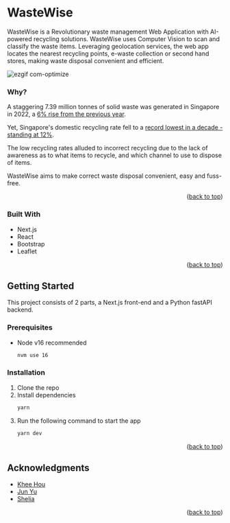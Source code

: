 
<a name="readme-top"></a>

<!-- PROJECT IMAGES -->
# WasteWise

WasteWise is a Revolutionary waste management Web Application with AI-powered recycling solutions. WasteWise uses Computer Vision to scan and classify the waste items. Leveraging geolocation services, the web app locates the nearest recycling points, e-waste collection or second hand stores, making waste disposal convenient and efficient. 

![ezgif com-optimize](https://github.com/thisisanenigma/WasteWise/assets/106053582/f9627808-9b18-41bf-aef1-cf7ca9a61288)

### Why?

A staggering 7.39 million tonnes of solid waste was generated in Singapore in 2022, a [6% rise from the previous year](https://www.channelnewsasia.com/singapore/recycling-rate-waste-generated-statistics-singapore-nea-2022-3460796#:~:text=Around%207.39%20million%20tonnes%20of,on%20Wednesday%20(May%203)). 

Yet, Singapore's domestic recycling rate fell to a [record lowest in a decade - standing at 12%](https://www.straitstimes.com/singapore/domestic-recycling-rate-in-singapore-lowest-in-over-a-decade). 

The low recycling rates alluded to incorrect recycling due to the lack of awareness as to what items to recycle, and which channel to use to dispose of items.

WasteWise aims to make correct waste disposal convenient, easy and fuss-free.

<p align="right">(<a href="#readme-top">back to top</a>)</p>

### Built With

* Next.js
* React
* Bootstrap
* Leaflet

<p align="right">(<a href="#readme-top">back to top</a>)</p>

<!-- GETTING STARTED -->
## Getting Started

This project consists of 2 parts, a Next.js front-end and a Python fastAPI backend.

### Prerequisites

- Node v16 recommended
   ```sh
   nvm use 16
   ```

### Installation

1. Clone the repo
2. Install dependencies
   ```sh
   yarn
   ```
3. Run the following command to start the app
   ```sh
   yarn dev
   ```

<p align="right">(<a href="#readme-top">back to top</a>)</p>

<!-- ACKNOWLEDGMENTS -->
## Acknowledgments

- [Khee Hou](https://github.com/yongkheehou)
- [Jun Yu](https://github.com/chuajunyu)
- [Shelia]()

<p align="right">(<a href="#readme-top">back to top</a>)</p>
